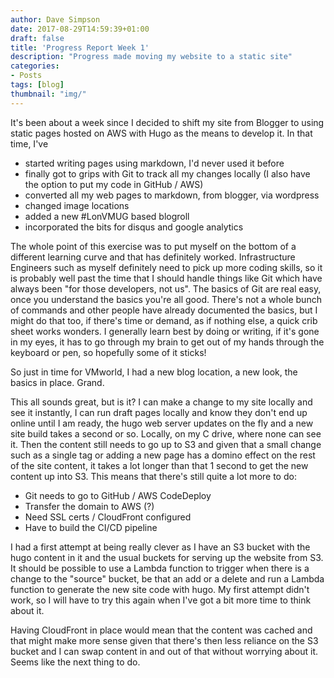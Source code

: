 ```yaml
---
author: Dave Simpson
date: 2017-08-29T14:59:39+01:00
draft: false
title: 'Progress Report Week 1'
description: "Progress made moving my website to a static site"
categories:
- Posts
tags: [blog]
thumbnail: "img/"
---
```


It's been about a week since I decided to shift my site from Blogger to using static pages hosted on AWS with Hugo as the means to develop it. In that time, I've
- started writing pages using markdown, I'd never used it before
- finally got to grips with Git to track all my changes locally (I also have the option to put my code in GitHub / AWS)
- converted all my web pages to markdown, from blogger, via wordpress
- changed image locations
- added a new #LonVMUG based blogroll
- incorporated the bits for disqus and google analytics

The whole point of this exercise was to put myself on the bottom of a different learning curve and that has definitely worked. Infrastructure Engineers such as myself definitely need to pick up more coding skills, so it is probably well past the time that I should handle things like Git which have always been "for those developers, not us". The basics of Git are real easy, once you understand the basics you're all good. There's not a whole bunch of commands and other people have already documented the basics, but I might do that too, if there's time or demand, as if nothing else, a quick crib sheet works wonders. I generally learn best by doing or writing, if it's gone in my eyes, it has to go through my brain to get out of my hands through the keyboard or pen, so hopefully some of it sticks!

So just in time for VMworld, I had a new blog location, a new look, the basics in place. Grand.

This all sounds great, but is it? I can make a change to my site locally and see it instantly, I can run draft pages locally and know they don't end up online until I am ready, the hugo web server updates on the fly and a new site build takes a second or so. Locally, on my C drive, where none can see it. Then the content still needs to go up to S3 and given that a small change such as a single tag or adding a new page has a domino effect on the rest of the site content, it takes a lot longer than that 1 second to get the new content up into S3. This means that there's still quite a lot more to do:

- Git needs to go to GitHub / AWS CodeDeploy
- Transfer the domain to AWS (?)
- Need SSL certs / CloudFront configured
- Have to build the CI/CD pipeline

I had a first attempt at being really clever as I have an S3 bucket with the hugo content in it and the usual buckets for serving up the website from S3. It should be possible to use a Lambda function to trigger when there is a change to the "source" bucket, be that an add or a delete and run a Lambda function to generate the new site code with hugo. My first attempt didn't work, so I will have to try this again when I've got a bit more time to think about it. 

Having CloudFront in place would mean that the content was cached and that might make more sense given that there's then less reliance on the S3 bucket and I can swap content in and out of that without worrying about it. Seems like the next thing to do.